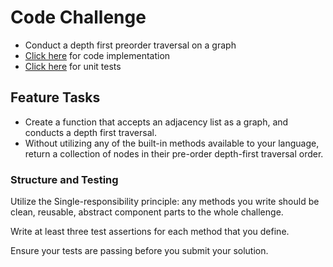 # Code Challenge
- Conduct a depth first preorder traversal on a graph
- [Click here](depth_first.py) for code implementation
- [Click here](../tests/test_depth_first.py) for unit tests
## Feature Tasks
- Create a function that accepts an adjacency list as a graph, and conducts a depth first traversal.
- Without utilizing any of the built-in methods available to your language, return a collection of nodes in their pre-order depth-first traversal order.
### Structure and Testing
Utilize the Single-responsibility principle: any methods you write should be clean, reusable, abstract component parts to the whole challenge.

Write at least three test assertions for each method that you define.

Ensure your tests are passing before you submit your solution.